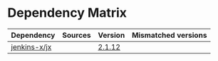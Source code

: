 # Dependency Matrix

Dependency | Sources | Version | Mismatched versions
---------- | ------- | ------- | -------------------
[jenkins-x/jx](https://github.com/jenkins-x/jx.git) |  | [2.1.12](https://github.com/jenkins-x/jx/releases/tag/v2.1.12) | 
